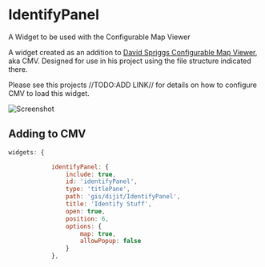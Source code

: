 IdentifyPanel
=============

A Widget to be used with the Configurable Map Viewer




A widget created as an addition to [David Spriggs Configurable Map Viewer](https://github.com/DavidSpriggs/ConfigurableViewerJSAPI), aka CMV. Designed for use in his project using the file structure indicated there. 

Please see this projects //TODO:ADD LINK// for details on how to configure CMV to load this widget.

![Screenshot](https://raw.githubusercontent.com/dougrchamberlain/IdentifyPanel/master/screenshot.png)

## Adding to CMV
```javascript
widgets: {

			identifyPanel: {
				include: true,
				id: 'identifyPanel',
				type: 'titlePane',
				path: 'gis/dijit/IdentifyPanel',
				title: 'Identify Stuff',
				open: true,
				position: 6,
				options: {
					map: true,
					allowPopup: false			
				}
			},			
```

